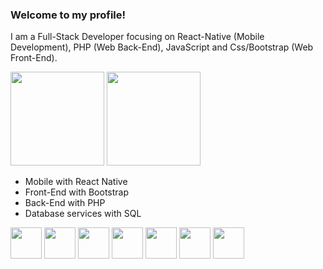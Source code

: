 ### Welcome to my profile!

I am a Full-Stack Developer focusing on React-Native (Mobile Development), PHP (Web Back-End), JavaScript and Css/Bootstrap (Web Front-End).


<div>
    <img height="150em" src="https://github-readme-stats-ten-gilt.vercel.app/api?username=paulosvdd05&show_icons=true&theme=tokyonight&count_private=true">
    <img height="150em" src="https://github-readme-stats-ten-gilt.vercel.app/api/top-langs/?username=paulosvdd05&layout=compact&theme=tokyonight&langs_count=8">
</div>

  <ul>
      <li>Mobile with React Native</li>
      <li>Front-End with Bootstrap</li>
      <li>Back-End with PHP</li>
      <li>Database services with SQL</li>
  </ul>
  <div>
    <img height='50em' src="https://cdn.worldvectorlogo.com/logos/logo-javascript.svg">
    <img height='50em' src="https://cdn.worldvectorlogo.com/logos/react-native-1.svg">
    <img height='50em' src='https://cdn.worldvectorlogo.com/logos/php-1.svg'>
    <img height='50em' src="https://cdn.worldvectorlogo.com/logos/html-1.svg">
    <img height='50em' src='https://cdn.worldvectorlogo.com/logos/css-3.svg'>
    <img height='50em' src='https://cdn.worldvectorlogo.com/logos/bootstrap-5-1.svg'>
    <img height='50em' src='https://cdn.worldvectorlogo.com/logos/mysql-6.svg'>
    
  </div>


 
